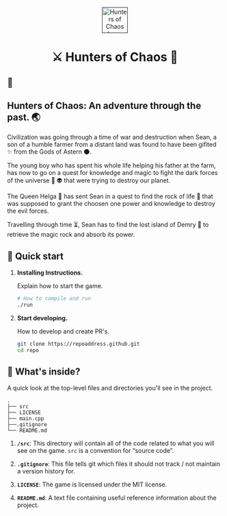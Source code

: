 ###
<p align="center">
  <a href="">
    <img alt="Hunters of Chaos Logo" src="" width="60" />
  </a>
</p>
<h1 align="center">
    <span = align="center">⚔</span>
        Hunters of Chaos 
    <span = align="center">🔮</span>

</h1>

## 📖

## Hunters of Chaos: An adventure through the past. 🌏

<p>Civilization was going through a time of war and destruction when Sean, a son of a humble farmer from a distant land was found to have been gifited ✨ from the 
Gods of Astern 🌑.</p>

<p>The young boy who has spent his whole life helping his father at the farm, has now to go on a quest for knowledge and magic to fight the dark forces of the universe 👾 👽 that were trying to destroy our planet.</p>

The Queen Helga 👸 has sent Sean in a quest to find the rock of life 💎 that was supposed to grant the choosen one power and knowledge to destroy the evil forces. 
<p>Travelling through time ⏳, Sean has to find the lost island of Demry 🗾 to retrieve the magic rock and absorb its power.</p>



## 🚀 Quick start

1.  **Installing Instructions.**

    Explain how to start the game.

    ```sh
    # How to compile and run
    ./run
    ```

2.  **Start developing.**

    How to develop and create PR's.

    ```sh
    git clone https://repoaddress.github.git
    cd repo
    ```

## 🧐 What's inside?

A quick look at the top-level files and directories you'll see in the project.

    .
    ├── src
    ├── LICENSE
    ├── main.cpp
    ├──.gitignore
    └── README.md

1.  **`/src`**: This directory will contain all of the code related to what you will see on the game. `src` is a convention for “source code”.

2.  **`.gitignore`**: This file tells git which files it should not track / not maintain a version history for.

3.  **`LICENSE`**: The game is licensed under the MIT license.

4. **`README.md`**: A text file containing useful reference information about the project.
